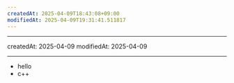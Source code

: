 ```yaml
---
createdAt: 2025-04-09T18:43:08+09:00
modifiedAt: 2025-04-09T19:31:41.511817
---
```

---
createdAt: 2025-04-09
modifiedAt: 2025-04-09

---

- hello
- c++

